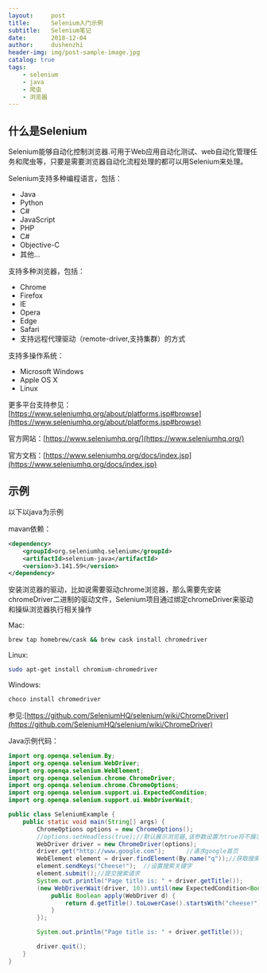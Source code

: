 ```yaml
---
layout:     post
title:      Selenium入门示例
subtitle:   Selenium笔记
date:       2018-12-04
author:     dushenzhi
header-img: img/post-sample-image.jpg
catalog: true
tags:
    - selenium
    - java
    - 爬虫
    - 浏览器
---
```


## 什么是Selenium

Selenium能够自动化控制浏览器.可用于Web应用自动化测试、web自动化管理任务和爬虫等，只要是需要浏览器自动化流程处理的都可以用Selenium来处理。

Selenium支持多种编程语言，包括：

* Java
* Python
* C#
* JavaScript
* PHP
* C#
* Objective-C
* 其他...

支持多种浏览器，包括：

* Chrome
* Firefox
* IE
* Opera
* Edge 
* Safari
* 支持远程代理驱动（remote-driver,支持集群）的方式

支持多操作系统：

* Microsoft Windows
* Apple OS X
* Linux

更多平台支持参见：[https://www.seleniumhq.org/about/platforms.jsp#browse](https://www.seleniumhq.org/about/platforms.jsp#browse)



官方网站：[https://www.seleniumhq.org/](https://www.seleniumhq.org/)

官方文档：[https://www.seleniumhq.org/docs/index.jsp](https://www.seleniumhq.org/docs/index.jsp)

## 示例

以下以java为示例

mavan依赖：

``` xml
<dependency>
    <groupId>org.seleniumhq.selenium</groupId>
    <artifactId>selenium-java</artifactId>
    <version>3.141.59</version>
</dependency>
```



安装浏览器的驱动，比如说需要驱动chrome浏览器，那么需要先安装chromeDriver二进制的驱动文件，Selenium项目通过绑定chromeDriver来驱动和操纵浏览器执行相关操作

Mac:  

``` bash
brew tap homebrew/cask && brew cask install chromedriver
```

Linux:

``` bash
sudo apt-get install chromium-chromedriver
```

Windows:

``` bash
choco install chromedriver
```

参见:[https://github.com/SeleniumHQ/selenium/wiki/ChromeDriver](https://github.com/SeleniumHQ/selenium/wiki/ChromeDriver)



Java示例代码：

``` java
import org.openqa.selenium.By;
import org.openqa.selenium.WebDriver;
import org.openqa.selenium.WebElement;
import org.openqa.selenium.chrome.ChromeDriver;
import org.openqa.selenium.chrome.ChromeOptions;
import org.openqa.selenium.support.ui.ExpectedCondition;
import org.openqa.selenium.support.ui.WebDriverWait;

public class SeleniumExample {
    public static void main(String[] args) {
        ChromeOptions options = new ChromeOptions();
        //options.setHeadless(true);//默认展示浏览器,该参数设置为true将不展示浏览器
        WebDriver driver = new ChromeDriver(options);
        driver.get("http://www.google.com");      //请求google首页
        WebElement element = driver.findElement(By.name("q"));//获取搜索框页面元素
        element.sendKeys("Cheese!");  //设置搜索关键字
        element.submit();//提交搜索请求
        System.out.println("Page title is: " + driver.getTitle());
        (new WebDriverWait(driver, 10)).until(new ExpectedCondition<Boolean>() { //页面响应回调处理
            public Boolean apply(WebDriver d) {
                return d.getTitle().toLowerCase().startsWith("cheese!");
            }
        });

        System.out.println("Page title is: " + driver.getTitle());

        driver.quit();
    }
}
```